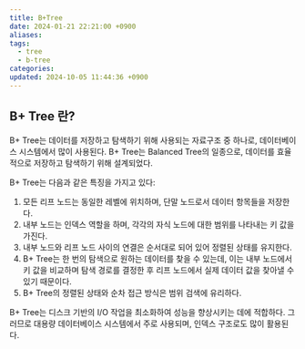 ```yaml
---
title: B+Tree
date: 2024-01-21 22:21:00 +0900
aliases: 
tags:
  - tree
  - b-tree
categories: 
updated: 2024-10-05 11:44:36 +0900
---
```


## B+ Tree 란?

B+ Tree는 데이터를 저장하고 탐색하기 위해 사용되는 자료구조 중 하나로, 데이터베이스 시스템에서 많이 사용된다. B+ Tree는 Balanced Tree의 일종으로, 데이터를 효율적으로 저장하고 탐색하기 위해 설계되었다.

B+ Tree는 다음과 같은 특징을 가지고 있다:

1. 모든 리프 노드는 동일한 레벨에 위치하며, 단말 노드로서 데이터 항목들을 저장한다.
2. 내부 노드는 인덱스 역할을 하며, 각각의 자식 노드에 대한 범위를 나타내는 키 값을 가진다.
3. 내부 노드와 리프 노드 사이의 연결은 순서대로 되어 있어 정렬된 상태를 유지한다.
4. B+ Tree는 한 번의 탐색으로 원하는 데이터를 찾을 수 있는데, 이는 내부 노드에서 키 값을 비교하며 탐색 경로를 결정한 후 리프 노드에서 실제 데이터 값을 찾아낼 수 있기 때문이다.
5. B+ Tree의 정렬된 상태와 순차 접근 방식은 범위 검색에 유리하다.

B+ Tree는 디스크 기반의 I/O 작업을 최소화하여 성능을 향상시키는 데에 적합하다. 그러므로 대용량 데이터베이스 시스템에서 주로 사용되며, 인덱스 구조로도 많이 활용된다.

